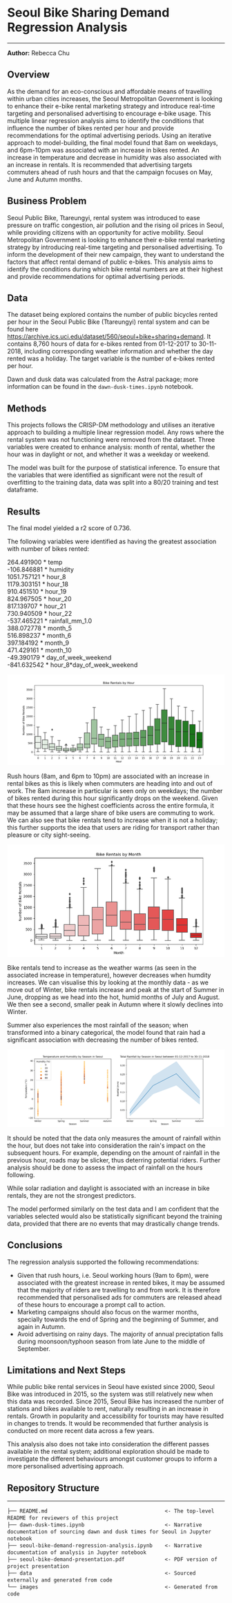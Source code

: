 # Seoul Bike Sharing Demand Regression Analysis
***
**Author:** Rebecca Chu


## Overview

As the demand for an eco-conscious and affordable means of travelling within urban cities increases, the Seoul Metropolitan Government is looking to enhance their e-bike rental marketing strategy and introduce real-time targeting and personalised advertising to encourage e-bike usage. This multiple linear regression analysis aims to identify the conditions that influence the number of bikes rented per hour and provide recommendations for the optimal advertising periods. Using an iterative approach to model-building, the final model found that 8am on weekdays, and 6pm-10pm was associated with an increase in bikes rented. An increase in temperature and decrease in humidity was also associated with an increase in rentals. It is recommended that advertising targets commuters ahead of rush hours and that the campaign focuses on May, June and Autumn months.


## Business Problem

Seoul Public Bike, Ttareungyi, rental system was introduced to ease pressure on traffic congestion, air pollution and the rising oil prices in Seoul, while providing citizens with an opportunity for active mobility. Seoul Metropolitan Government is looking to enhance their e-bike rental marketing strategy by introducing real-time targeting and personalised advertising. To inform the development of their new campaign, they want to understand the factors that affect rental demand of public e-bikes. This analysis aims to identify the conditions during which bike rental numbers are at their highest and provide recommendations for optimal advertising periods.


## Data

The dataset being explored contains the number of public bicycles rented per hour in the Seoul Public Bike (Ttareungyi) rental system and can be found here https://archive.ics.uci.edu/dataset/560/seoul+bike+sharing+demand. It contains 8,760 hours of data for e-bikes rented from 01-12-2017 to 30-11-2018, including corresponding weather information and whether the day rented was a holiday. The target variable is the number of e-bikes rented per hour. 

Dawn and dusk data was calculated from the Astral package; more information can be found in the `dawn-dusk-times.ipynb` notebook.


## Methods

This projects follows the CRISP-DM methodology and utilises an iterative approach to building a multiple linear regression model. Any rows where the rental system was not functioning were removed from the dataset. Three variables were created to enhance analysis: month of rental, whether the hour was in daylight or not, and whether it was a weekday or weekend. 

The model was built for the purpose of statistical inference. To ensure that the variables that were identified as significant were not the result of overfitting to the training data, data was split into a 80/20 training and test dataframe. 


## Results

The final model yielded a r2 score of 0.736.

The following variables were identified as having the greatest association with number of bikes rented:

264.491900 * temp<br />
-106.846881 * humidity<br />
1051.757121 * hour_8<br />
1179.303151 * hour_18<br />
910.451510 * hour_19<br />
824.967505 * hour_20<br />
817.139707 * hour_21<br />
730.940509 * hour_22<br />
-537.465221 * rainfall_mm_1.0<br />
388.072778 * month_5<br />
516.898237 * month_6<br />
397.184192 * month_9<br />
471.429161 * month_10<br />
-49.390179 * day_of_week_weekend<br />
-841.632542 * hour_8*day_of_week_weekend

![Bike Rentals by Hour](images/bike_rentals_by_hour.png)

Rush hours (8am, and 6pm to 10pm) are associated with an increase in rental bikes as this is likely when commuters are heading into and out of work. The 8am increase in particular is seen only on weekdays; the number of bikes rented during this hour significantly drops on the weekend. Given that these hours see the highest coefficients across the entire formula, it may be assumed that a large share of bike users are commuting to work. We can also see that bike rentals tend to increase when it is not a holiday; this further supports the idea that users are riding for transport rather than pleasure or city sight-seeing.

![Bike Rentals by Month](images/bike_rentals_by_month.png)

Bike rentals tend to increase as the weather warms (as seen in the associated increase in temperature), however decreases when humdity increases. We can visualise this by looking at the monthly data - as we move out of Winter, bike rentals increase and peak at the start of Summer in June, dropping as we head into the hot, humid months of July and August. We then see a second, smaller peak in Autumn where it slowly declines into Winter.

Summer also experiences the most rainfall of the season; when transformed into a binary categorical, the model found that rain had a significant association with decreasing the number of bikes rented.

![Temp Humidity Rainfall by Season](images/temp_humidity_rainfall_by_season.png)
   
It should be noted that the data only measures the amount of rainfall within the hour, but does not take into consideration the rain's impact on the subsequent hours. For example, depending on the amount of rainfall in the previous hour, roads may be slicker, thus deterring potential riders. Further analysis should be done to assess the impact of rainfall on the hours following. 

While solar radiation and daylight is associated with an increase in bike rentals, they are not the strongest predictors.

The model performed similarly on the test data and I am confident that the variables selected would also be statistically significant beyond the training data, provided that there are no events that may drastically change trends.


## Conclusions

The regression analysis supported the following recommendations:

* Given that rush hours, i.e. Seoul working hours (9am to 6pm), were associated with the greatest increase in rented bikes, it may be assumed that the majority of riders are travelling to and from work. It is therefore recommended that personalised ads for commuters are released ahead of these hours to encourage a prompt call to action.
* Marketing campaigns should also focus on the warmer months, specially towards the end of Spring and the beginning of Summer, and again in Autumn.
* Avoid advertising on rainy days. The majority of annual preciptation falls during moonsoon/typhoon season from late June to the middle of September.


## Limitations and Next Steps

While public bike rental services in Seoul have existed since 2000, Seoul Bike was introduced in 2015, so the system was still relatively new when this data was recorded. Since 2015, Seoul Bike has increased the number of stations and bikes available to rent, naturally resulting in an increase in rentals. Growth in popularity and accessibility for tourists may have resulted in changes to trends. It would be recommended that further analysis is conducted on more recent data across a few years.

This analysis also does not take into consideration the different passes available in the rental system; additional exploration should be made to investigate the different behaviours amongst customer groups to inform a more personalised advertising approach. 


## Repository Structure
***

```
├── README.md                                      <- The top-level README for reviewers of this project
├── dawn-dusk-times.ipynb                          <- Narrative documentation of sourcing dawn and dusk times for Seoul in Jupyter notebook
├── seoul-bike-demand-regression-analysis.ipynb    <- Narrative documentation of analysis in Jupyter notebook
├── seoul-bike-demand-presentation.pdf             <- PDF version of project presentation
├── data                                           <- Sourced externally and generated from code
└── images                                         <- Generated from code
```